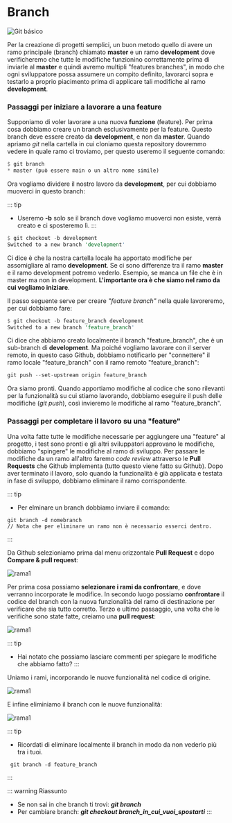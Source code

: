 # Branch

![Git básico](/git_ramas.svg)

Per la creazione di progetti semplici, un buon metodo quello di avere un ramo principale (branch) chiamato **master** e un ramo **development** dove verificheremo che tutte le modifiche funzionino correttamente prima di inviarle al **master** e quindi avremo multipli "features branches", in modo che ogni sviluppatore possa assumere un compito definito, lavorarci sopra e testarlo a proprio piacimento prima di applicare tali modifiche al ramo **development**. 

### Passaggi per iniziare a lavorare a una feature
Supponiamo di voler lavorare a una nuova **funzione** (feature). Per prima cosa dobbiamo creare un branch esclusivamente per la feature. Questo branch deve essere creato da **development**, e non da **master**. Quando apriamo *git* nella cartella in cui cloniamo questa repository dovremmo vedere in quale ramo ci troviamo, per questo useremo il seguente comando:

```rust
$ git branch
* master (può essere main o un altro nome simile)
```
Ora vogliamo dividere il nostro lavoro da **development**, per cui dobbiamo muoverci in questo branch:

::: tip
- Useremo **-b** solo se il branch dove vogliamo muoverci non esiste, verrà creato e ci sposteremo lì. 
:::

```rust
$ git checkout -b development 
Switched to a new branch 'development'
```

Ci dice è che la nostra cartella locale ha apportato modifiche per assomigliare al ramo **development**. Se ci sono differenze tra il ramo **master** e il ramo development potremo vederlo. Esempio, se manca un file che è in master ma non in development. **L'importante ora è che siamo nel ramo da cui vogliamo iniziare**.

Il passo seguente serve per creare *"feature branch"* nella quale lavoreremo, per cui dobbiamo fare:

```rust
$ git checkout -b feature_branch development
Switched to a new branch 'feature_branch'
```

Ci dice che abbiamo creato localmente il branch "feature_branch", che è un sub-branch di **development**. Ma poiché vogliamo lavorare con il server remoto, in questo caso Github, dobbiamo notificarlo per "connettere" il ramo locale "feature_branch" con il ramo remoto "feature_branch":

```rust
git push --set-upstream origin feature_branch
```

Ora siamo pronti. Quando apportiamo modifiche al codice che sono rilevanti per la funzionalità su cui stiamo lavorando, dobbiamo eseguire il push delle modifiche (*git push*), così invieremo le modifiche al ramo "feature_branch". 

### Passaggi per completare il lavoro su una "feature" 

Una volta fatte tutte le modifiche necessarie per aggiungere una "feature" al progetto, i test sono pronti e gli altri sviluppatori approvano le modifiche, dobbiamo "spingere" le modifiche al ramo di sviluppo. Per passare le modifiche da un ramo all'altro faremo *code review* attraverso le **Pull Requests** che Github implementa (tutto questo viene fatto su Github). Dopo aver terminato il lavoro, solo quando la funzionalità è già applicata e testata in fase di sviluppo, dobbiamo eliminare il ramo corrispondente. 


::: tip
- Per elminare un branch dobbiamo inviare il comando:
```
git branch -d nomebranch
// Nota che per eliminare un ramo non è necessario esserci dentro.
```
:::

Da Github selezioniamo prima dal menu orizzontale **Pull Request** e dopo **Compare & pull request**:

![rama1](/git_rama1.png)

Per prima cosa possiamo **selezionare i rami da confrontare**, e dove verranno incorporate le modifice. In secondo luogo possiamo **confrontare** il codice del branch con la nuova funzionalità del ramo di destinazione per verificare che sia tutto corretto. Terzo e ultimo passaggio, una volta che le verifiche sono state fatte, creiamo una **pull request**:

![rama1](/git_rama2.png)

::: tip
- Hai notato che possiamo lasciare commenti per spiegare le modifiche che abbiamo fatto?
:::

Uniamo i rami, incorporando le nuove funzionalità nel codice di origine.

![rama1](/git_rama3.png)

E infine eliminiamo il branch con le nuove funzionalità:

![rama1](/git_rama4.png)

::: tip
-  Ricordati di eliminare localmente il branch in modo da non vederlo più tra i tuoi.
```
 git branch -d feature_branch
```
:::

::: warning Riassunto
- Se non sai in che branch ti trovi: ***git branch***
- Per cambiare branch: ***git checkout branch_in_cui_vuoi_spostarti***
:::